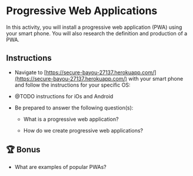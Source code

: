 # Progressive Web Applications

In this activity, you will install a progressive web application (PWA) using your smart phone. You will also research the definition and production of a PWA.

## Instructions

* Navigate to [https://secure-bayou-27137.herokuapp.com/](https://secure-bayou-27137.herokuapp.com/) with your smart phone and follow the instructions for your specific OS:

* @TODO instructions for iOs and Android

* Be prepared to answer the following question(s): 

    * What is a progressive web application? 

    * How do we create progressive web applications?


## 🏆 Bonus

* What are examples of popular PWAs?

